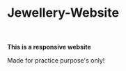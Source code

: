 # Jewellery-Website
<br><br>
<b>This is a responsive website</b>
<p>Made for practice purpose's only!</p>
